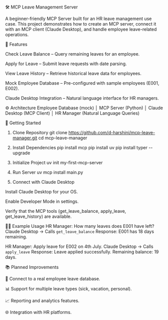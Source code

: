 🛠️ MCP Leave Management Server

A beginner-friendly MCP Server built for an HR leave management use case.
This project demonstrates how to create an MCP server, connect it with an MCP client (Claude Desktop), and handle employee leave-related operations.


📌 Features

Check Leave Balance – Query remaining leaves for an employee.

Apply for Leave – Submit leave requests with date parsing.

View Leave History – Retrieve historical leave data for employees.

Mock Employee Database – Pre-configured with sample employees (E001, E002).

Claude Desktop Integration – Natural language interface for HR managers.


⚙️ Architecture
  Employee Database (mock)
        │
   MCP Server (Python)
        │
   Claude Desktop (MCP Client)
        │
HR Manager (Natural Language Queries)


🚀 Getting Started
1. Clone Repository
git clone https://github.com/d-harshini/mcp-leave-manager.git
cd mcp-leave-manager

2. Install Dependencies
pip install mcp
pip install uv
pip install typer --upgrade

3. Initialize Project
uv init my-first-mcp-server

4. Run Server
uv mcp install main.py

5. Connect with Claude Desktop

Install Claude Desktop for your OS.

Enable Developer Mode in settings.

Verify that the MCP tools (get_leave_balance, apply_leave, get_leave_history) are available.


🧑‍💻 Example Usage
HR Manager: How many leaves does E001 have left?
Claude Desktop → Calls `get_leave_balance`
Response: E001 has 18 days remaining.

HR Manager: Apply leave for E002 on 4th July.
Claude Desktop → Calls `apply_leave`
Response: Leave applied successfully. Remaining balance: 19 days.


📚 Planned Improvements

🔗 Connect to a real employee leave database.

📊 Support for multiple leave types (sick, vacation, personal).

📈 Reporting and analytics features.

🌐 Integration with HR platforms.

